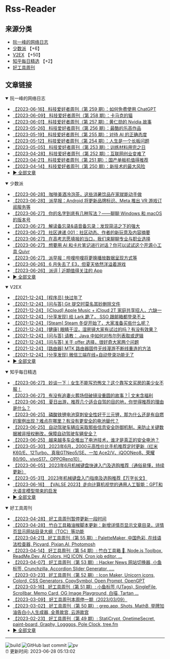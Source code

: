# Rss-Reader

## 来源分类

* [阮一峰的网络日志](#阮一峰的网络日志)
* [少数派](#少数派) 【+6】
* [V2EX](#V2EX) 【+50】
* [知乎每日精选](#知乎每日精选) 【+2】
* [好工具周刊](#好工具周刊)

## 文章链接

<details open>
    <summary id="阮一峰的网络日志">
     阮一峰的网络日志
    </summary>


* [【2023-06-16】 科技爱好者周刊（第 259 期）：如何免费使用 ChatGPT](http://www.ruanyifeng.com/blog/2023/06/weekly-issue-259.html)
* [【2023-06-09】 科技爱好者周刊（第 258 期）：卡马克的猫](http://www.ruanyifeng.com/blog/2023/06/weekly-issue-258.html)
* [【2023-06-01】 科技爱好者周刊（第 257 期）：黄仁勋的 Nvidia 故事](http://www.ruanyifeng.com/blog/2023/06/weekly-issue-257.html)
* [【2023-05-26】 科技爱好者周刊（第 256 期）：最酷的乐高作品](http://www.ruanyifeng.com/blog/2023/05/weekly-issue-256.html)
* [【2023-05-19】 科技爱好者周刊（第 255 期）：对待 AI 的正确态度](http://www.ruanyifeng.com/blog/2023/05/weekly-issue-255.html)
* [【2023-05-12】 科技爱好者周刊（第 254 期）：人生是一个长板问题](http://www.ruanyifeng.com/blog/2023/05/weekly-issue-254.html)
* [【2023-05-05】 科技爱好者周刊（第 253 期）：训练材料用完之日](http://www.ruanyifeng.com/blog/2023/05/weekly-issue-253.html)
* [【2023-04-28】 科技爱好者周刊（第 252 期）：互联网创业变难了](http://www.ruanyifeng.com/blog/2023/04/weekly-issue-252.html)
* [【2023-04-21】 科技爱好者周刊（第 251 期）：国产单板机值得推荐](http://www.ruanyifeng.com/blog/2023/04/weekly-issue-251.html)
* [【2023-04-14】 科技爱好者周刊（第 250 期）：新技术的最大风险](http://www.ruanyifeng.com/blog/2023/04/weekly-issue-250.html)
* [:arrow_forward: 全部文章](data/阮一峰的网络日志.md)
</details>

<details open>
    <summary id="少数派">
     少数派
    </summary>


* [【2023-06-28】 咖啡美酒冷泡茶，这些消暑饮品在家就能动手做](https://sspai.com/post/74196)
* [【2023-06-28】 派早报：Android 将更新品牌标识、Meta 推出 VR 游戏订阅服务等](https://sspai.com/post/80659)
* [【2023-06-27】 你的名字到底有几种写法？——聊聊 Windows 和 macOS 的版本号](https://sspai.com/prime/story/windows-macos-version-number-explained)
* [【2023-06-27】 解读备忘录&语音备忘录：发现简洁之下的强大](https://sspai.com/post/78705)
* [【2023-06-27】 社区速递 001：社区动态、作者的新玩意及内容摘要](https://sspai.com/post/80643)
* [【2023-06-27】 在高考志愿填报的当口，我们来聊聊专业与职业选择](https://sspai.com/post/80631)
* [【2023-06-27】 想要用 AI 和卡片笔记进行对话？你可以试试这个开源小工具 Quivr](https://sspai.com/post/80596)
* [【2023-06-27】 派早报：哔哩哔哩将更换播放数据呈现方式等](https://sspai.com/post/80623)
* [【2023-06-26】 6 月失去了 E3，但夏天依然洋溢着游戏](https://sspai.com/prime/story/zouzhe-230626)
* [【2023-06-26】 派评 | 近期值得关注的 App](https://sspai.com/post/80608)
* [:arrow_forward: 全部文章](data/少数派.md)
</details>

<details open>
    <summary id="V2EX">
     V2EX
    </summary>


* [【2021-12-24】 [程序员] 快过年了](https://www.v2ex.com/t/824201)
* [【2021-12-24】 [问与答] Git 提交时莫名其妙删除文件](https://www.v2ex.com/t/824200)
* [【2021-12-24】 [iCloud] Apple Music + iCloud 2T 家庭共享招人，六缺一](https://www.v2ex.com/t/824199)
* [【2021-12-24】 [分享发现] 给 Lark 跪了， SSO 跟邮箱都登录不上](https://www.v2ex.com/t/824198)
* [【2021-12-24】 [Steam] Steam 冬促开始了，大家准备买些什么呢？](https://www.v2ex.com/t/824197)
* [【2021-12-24】 [健康] 眼睛干涩，湿房镜大家有试过的吗？有没有效果？](https://www.v2ex.com/t/824196)
* [【2021-12-24】 [问与答] 请教： Java 中如何对布尔列表取或逻辑](https://www.v2ex.com/t/824194)
* [【2021-12-24】 [问与答] 关于 offer 选择，很好奇大家两个问题](https://www.v2ex.com/t/824192)
* [【2021-12-24】 [路由器] MTK 路由器固件无线漫游不断线重连的方法](https://www.v2ex.com/t/824191)
* [【2021-12-24】 [分享发现] 微信三端在线+自动登录功能无了](https://www.v2ex.com/t/824190)
* [:arrow_forward: 全部文章](data/V2EX.md)
</details>

<details open>
    <summary id="知乎每日精选">
     知乎每日精选
    </summary>


* [【2023-06-27】 妙谈一下｜女生不能写恐怖文？这个靠写文买房的美少女不服！](http://zhuanlan.zhihu.com/p/639845583?utm_campaign=rss&utm_medium=rss&utm_source=rss&utm_content=title)
* [【2023-06-27】 有没有追妻火葬场但破镜没重圆的故事？| 文末含福利](http://zhuanlan.zhihu.com/p/639633753?utm_campaign=rss&utm_medium=rss&utm_source=rss&utm_content=title)
* [【2023-06-26】 夏日出游，推荐几个适合自驾的目的地，你觉得推荐的理由是什么？](http://www.zhihu.com/question/606531092/answer/3073082401?utm_campaign=rss&utm_medium=rss&utm_source=rss&utm_content=title)
* [【2023-06-25】 磷酸铁锂电池穿刺安全性好于三元锂，那为什么还是有自燃的案例出现？难点在哪里？有没有更安全的电池替代？](http://www.zhihu.com/question/604277906/answer/3078266356?utm_campaign=rss&utm_medium=rss&utm_source=rss&utm_content=title)
* [【2023-06-25】 自动驾驶车辆应采取那些信息安全防御机制，来防止关键数据被非授权删改，保障自动驾驶车辆安全？](http://www.zhihu.com/question/604194379/answer/3070415630?utm_campaign=rss&utm_medium=rss&utm_source=rss&utm_content=title)
* [【2023-06-25】 越来越多车企推出了电池技术，谁才是真正的安全电池？](http://www.zhihu.com/question/533811594/answer/3059335283?utm_campaign=rss&utm_medium=rss&utm_source=rss&utm_content=title)
* [【2023-05-30】 2023年6月，2000元高性价比手机推荐定时更新（红米K60/E、12Turbo、真我GTNeo5/SE、一加 Ace2/V、iQOONeo8、荣耀80/90、vivoS17、OPPOReno10）](http://zhuanlan.zhihu.com/p/361979460?utm_campaign=rss&utm_medium=rss&utm_source=rss&utm_content=title)
* [【2023-06-05】 2023年6月机械键盘快速入门及选购推荐（通俗易懂，持续更新）](http://zhuanlan.zhihu.com/p/634433681?utm_campaign=rss&utm_medium=rss&utm_source=rss&utm_content=title)
* [【2023-05-31】 2023年机械键盘入门指南及选购推荐【万字长文】](http://zhuanlan.zhihu.com/p/632833181?utm_campaign=rss&utm_medium=rss&utm_source=rss&utm_content=title)
* [【2023-06-16】 【VALSE 2023】走向计算机视觉的通用人工智能：GPT和大语言模型带来的启发](http://zhuanlan.zhihu.com/p/620631150?utm_campaign=rss&utm_medium=rss&utm_source=rss&utm_content=title)
* [:arrow_forward: 全部文章](data/知乎每日精选.md)
</details>

<details open>
    <summary id="好工具周刊">
     好工具周刊
    </summary>


* [【2023-04-28】 好工具周刊暂停更新一段时间](https://bestxtools.zhubai.love/posts/2263527393547292672)
* [【2023-04-28】 竹白工具箱油猴脚本更新：新增详情页显示文章目录，详情页显示网站目录大纲（TOC）等功能](https://bestxtools.zhubai.love/posts/2263527393547292672)
* [【2023-04-21】 好工具周刊（第 55 期）: PaletteMaker, 中国色彩, 在线语法检查器, Picyard, Pixian.AI, Photomosh](https://bestxtools.zhubai.love/posts/2260993907208835072)
* [【2023-04-14】 好工具周刊（第 54 期）: 竹白工具箱 🧰, Node.js Toolbox, ReadMe.Dev, AI Colors, HQ ICON, Cron job editor, ...](https://bestxtools.zhubai.love/posts/2258541502231805952)
* [【2023-04-07】 好工具周刊（第 53 期）: Hacker News 网站切换器, 小鱼标签, Crunchzilla, Accordion Slider Generator, ....](https://bestxtools.zhubai.love/posts/2255931383602020352)
* [【2023-03-23】 好工具周刊（第 52 期）: Icon Maker, Unicorn icons, Colord, CSS Generators, CopySymbol, Open Prompt, OpenGPT](https://bestxtools.zhubai.love/posts/2250649351762280448)
* [【2023-03-16】 好工具周刊（第 51 期）: 小鱼标签 (UTags), SingleFile, Scrollbar, Memo Card, OG Image Playground, 白描, Tartan ...](https://bestxtools.zhubai.love/posts/2248101999973670912)
* [【2023-03-09】 好工具周刊本周停一期（2023/03/09）](https://bestxtools.zhubai.love/posts/2245516916011892736)
* [【2023-03-02】 好工具周刊（第 50 期）: grep.app, Shots, MathB, 举牌加油告白小人生成器, 全景故宫, 云游故宫](https://bestxtools.zhubai.love/posts/2243018555094687744)
* [【2023-02-23】 好工具周刊（第 49 期）: StatiCrypt, OnetimeSecret, paint-board, Graphy, Logggos, Pole Clock, tree.fm](https://bestxtools.zhubai.love/posts/2240480765706440704)
* [:arrow_forward: 全部文章](data/好工具周刊.md)
</details>


---

![build](https://github.com/LikaiLee/rss-reader/workflows/rss%20reader/badge.svg)
![GitHub last commit](https://img.shields.io/github/last-commit/likailee/rss-reader)
![pv](https://pageview.vercel.app/?github_user=likailee) <br>
:alarm_clock: 更新时间: 2023-06-28 05:13:02